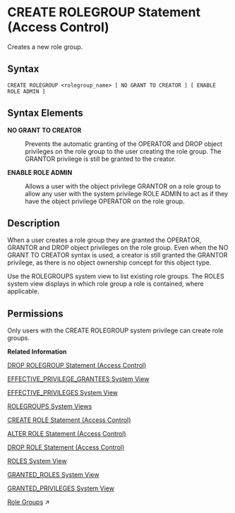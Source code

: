 <!-- loio6cf193279bb4481faf8f2c77f137250c -->

# CREATE ROLEGROUP Statement \(Access Control\)

Creates a new role group.



<a name="loio6cf193279bb4481faf8f2c77f137250c__sql_create_role_1sql_create_role_syntax"/>

## Syntax

```
CREATE ROLEGROUP <rolegroup_name> [ NO GRANT TO CREATOR ] [ ENABLE ROLE ADMIN ]
```



<a name="loio6cf193279bb4481faf8f2c77f137250c__sql_create_role_1sql_create_role_syntax_elements"/>

## Syntax Elements


<dl>
<dt><b>

NO GRANT TO CREATOR

</b></dt>
<dd>

Prevents the automatic granting of the OPERATOR and DROP object privileges on the role group to the user creating the role group. The GRANTOR privilege is still be granted to the creator.



</dd>
</dl>


<dl>
<dt><b>

ENABLE ROLE ADMIN

</b></dt>
<dd>

Allows a user with the object privilege GRANTOR on a role group to allow any user with the system privilege ROLE ADMIN to act as if they have the object privilege OPERATOR on the role group.



</dd>
</dl>



<a name="loio6cf193279bb4481faf8f2c77f137250c__sql_create_role_1sql_create_role_description"/>

## Description

When a user creates a role group they are granted the OPERATOR, GRANTOR and DROP object privileges on the role group. Even when the NO GRANT TO CREATOR syntax is used, a creator is still granted the GRANTOR privilege, as there is no object ownership concept for this object type.

Use the ROLEGROUPS system view to list existing role groups. The ROLES system view displays in which role group a role is contained, where applicable.



<a name="loio6cf193279bb4481faf8f2c77f137250c__section_jj5_hbd_pbb"/>

## Permissions

Only users with the CREATE ROLEGROUP system privilege can create role groups.

**Related Information**  


[DROP ROLEGROUP Statement \(Access Control\)](drop-rolegroup-statement-access-control-9506eaa.md "Drops an existing role group.")

[EFFECTIVE\_PRIVILEGE\_GRANTEES System View](../../020-System-Views-Reference/021-System-Views/effective-privilege-grantees-system-view-2a8987c.md "Provides information about who was granted (explicitly or implicitly via roles) a specified privilege.")

[EFFECTIVE\_PRIVILEGES System View](../../020-System-Views-Reference/021-System-Views/effective-privileges-system-view-20a2f3e.md "Provides the privileges of the specified user.")

[ROLEGROUPS System Views](../../020-System-Views-Reference/021-System-Views/rolegroups-system-views-5e2b4b9.md "Shows available role groups.")

[CREATE ROLE Statement \(Access Control\)](create-role-statement-access-control-20d4a23.md "Creates a new role.")

[ALTER ROLE Statement \(Access Control\)](alter-role-statement-access-control-c16ff34.md "Sets or unsets the role group of a role, and adds or drops the mapping of LDAP groups to a role.")

[DROP ROLE Statement \(Access Control\)](drop-role-statement-access-control-20d74f7.md "Drops a role.")

[ROLES System View](../../020-System-Views-Reference/021-System-Views/roles-system-view-20cd8af.md "Shows available roles.")

[GRANTED\_ROLES System View](../../020-System-Views-Reference/021-System-Views/granted-roles-system-view-20a5c3b.md "Provides information about roles granted to users or other roles.")

[GRANTED\_PRIVILEGES System View](../../020-System-Views-Reference/021-System-Views/granted-privileges-system-view-20a5958.md "Provides information about privileges and roles granted to users.")

[Role Groups](https://help.sap.com/viewer/c82f8d6a84c147f8b78bf6416dae7290/2023_2_QRC/en-US/33dfc7ed4ff648abbbaab4aefb7070d4.html "Role groups support a separation of role management tasks. This is useful if you want different aspects of your authorization setup managed by different administrators. In an SAP HANA Cloud environment, SAP uses role groups to separate the management of customer-owned roles and SAP-owned roles and therefore the authorization on underlying objects.") :arrow_upper_right:

